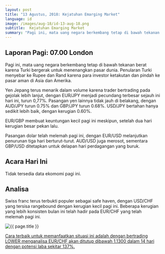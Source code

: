 ```yaml
---
layout: post
title: "13 Agustus, 2018: Kejatuhan Emarging Market"
language: id
image: /images/aug-18/id-13-aug-18.png
subtitle:  Kejatuhan Emarging Market
summary: "Pagi ini, mata uang negara berkembang tetap di bawah tekanan berat karena Turki bergerak untuk menenangkan pasar dunia"
---
```

## Laporan Pagi: 07.00 London

Pagi ini, mata uang negara berkembang tetap di bawah tekanan berat karena Turki bergerak untuk menenangkan pasar dunia. Penularan Turki menyebar ke Rupee dan Rand karena para investor ketakutan dan pindah ke pasar aman di Asia dan Amerika.

Yen Jepang terus menarik dalam volume karena trader bertrading pada gejolak lebih lanjut, dengan EUR/JPY menjadi pecundang terbesar sejauh ini hari ini, turun 0,77%. Pasangan yen lainnya tidak jauh di belakang, dengan AUD/JPY turun 0.75% dan GBP/JPY turun 0.68%. USD/JPY bertahan hanya sedikit lebih baik, dengan kerugian 0.60%.

EUR/GBP membuat keuntungan kecil pagi ini meskipun, setelah dua hari kerugian besar pekan lalu.

Pasangan dolar telah melemah pagi ini, dengan EUR/USD melanjutkan penurunan tiga hari berturut-turut. AUD/USD juga merosot, sementara GBP/USD ditetapkan untuk delapan hari perdagangan yang buruk.

## Acara Hari Ini

Tidak tersedia data ekomomi pagi ini.

## Analisa

Swiss franc terus terbukti populer sebagai safe haven, dengan USD/CHF yang tersisa rangebound dengan kerugian kecil pagi ini. Beberapa kerugian yang lebih konsisten bulan ini telah hadir pada EUR/CHF yang telah melemah pagi ini.

<img src="{{ site.url }}/images/aug-18/id-13-aug-18.png" alt="{{ page.title }}" title="{{ page.title }}">

<a href="%LINK%%currency=USD&market=forex&underlying=frxEURCHF&formname=higherlower&duration_units=d&duration_amount=14&expiry_type=duration&amount=10&amount_type=stake&barrier=1.1300" target="_blank">Cara terbaik untuk memanfaatkan situasi ini adalah dengan bertrading LOWER menganalisa EUR/CHF akan ditutup dibawah 1.1300 dalam 14 hari dengan potensi laba sekitar 137%.</a>
